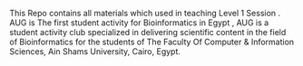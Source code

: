 This Repo contains all materials which used in teaching Level 1 Session . AUG is The first student activity for Bioinformatics in Egypt , AUG is a student activity club specialized in delivering scientific content in the field of Bioinformatics for the students of The Faculty Of Computer & Information Sciences, Ain Shams University, Cairo, Egypt.



